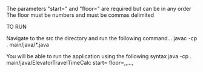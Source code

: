The parameters "start=" and "floor=" are required but can be in any order
The floor must be numbers and must be commas delimited

TO RUN

Navigate to the src the directory and run the following command... 
javac -cp . main/java/*.java

You will be able to run the application using the following syntax
java -cp . main/java/ElevatorTravelTimeCalc 
start=<starting floor> floor=<floor1>,<floor2>,...,<floorn>


